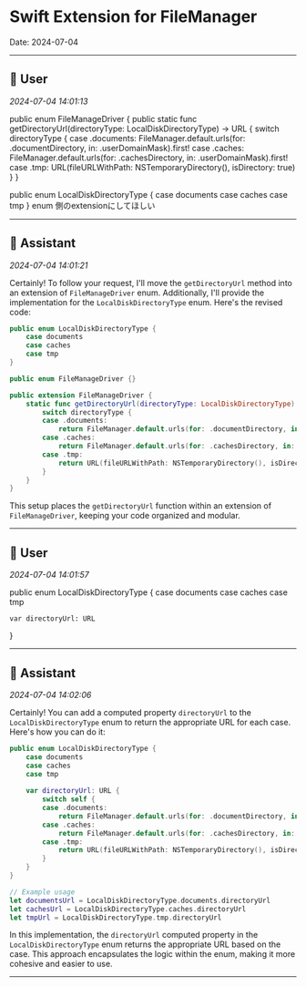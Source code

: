 # Swift Extension for FileManager

Date: 2024-07-04

---

## 👤 User
*2024-07-04 14:01:13*

public enum FileManageDriver {
    public static func getDirectoryUrl(directoryType: LocalDiskDirectoryType) -&gt; URL {
        switch directoryType {
        case .documents:
            FileManager.default.urls(for: .documentDirectory, in: .userDomainMask).first!
        case .caches:
            FileManager.default.urls(for: .cachesDirectory, in: .userDomainMask).first!
        case .tmp:
            URL(fileURLWithPath: NSTemporaryDirectory(), isDirectory: true)
        }
    }


public enum LocalDiskDirectoryType {
    case documents
    case caches
    case tmp
}
 enum 側のextensionにしてほしい

---

## 🤖 Assistant
*2024-07-04 14:01:21*

Certainly! To follow your request, I'll move the `getDirectoryUrl` method into an extension of `FileManageDriver` enum. Additionally, I'll provide the implementation for the `LocalDiskDirectoryType` enum. Here's the revised code:

```swift
public enum LocalDiskDirectoryType {
    case documents
    case caches
    case tmp
}

public enum FileManageDriver {}

public extension FileManageDriver {
    static func getDirectoryUrl(directoryType: LocalDiskDirectoryType) -> URL {
        switch directoryType {
        case .documents:
            return FileManager.default.urls(for: .documentDirectory, in: .userDomainMask).first!
        case .caches:
            return FileManager.default.urls(for: .cachesDirectory, in: .userDomainMask).first!
        case .tmp:
            return URL(fileURLWithPath: NSTemporaryDirectory(), isDirectory: true)
        }
    }
}
```

This setup places the `getDirectoryUrl` function within an extension of `FileManageDriver`, keeping your code organized and modular.

---

## 👤 User
*2024-07-04 14:01:57*

public enum LocalDiskDirectoryType {
    case documents
    case caches
    case tmp
    
    var directoryUrl: URL
}

---

## 🤖 Assistant
*2024-07-04 14:02:06*

Certainly! You can add a computed property `directoryUrl` to the `LocalDiskDirectoryType` enum to return the appropriate URL for each case. Here's how you can do it:

```swift
public enum LocalDiskDirectoryType {
    case documents
    case caches
    case tmp
    
    var directoryUrl: URL {
        switch self {
        case .documents:
            return FileManager.default.urls(for: .documentDirectory, in: .userDomainMask).first!
        case .caches:
            return FileManager.default.urls(for: .cachesDirectory, in: .userDomainMask).first!
        case .tmp:
            return URL(fileURLWithPath: NSTemporaryDirectory(), isDirectory: true)
        }
    }
}

// Example usage
let documentsUrl = LocalDiskDirectoryType.documents.directoryUrl
let cachesUrl = LocalDiskDirectoryType.caches.directoryUrl
let tmpUrl = LocalDiskDirectoryType.tmp.directoryUrl
```

In this implementation, the `directoryUrl` computed property in the `LocalDiskDirectoryType` enum returns the appropriate URL based on the case. This approach encapsulates the logic within the enum, making it more cohesive and easier to use.

---
